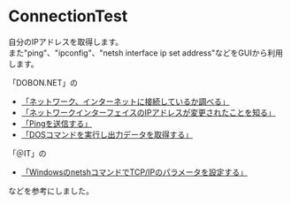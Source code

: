 # ConnectionTest

自分のIPアドレスを取得します。<br>
また"ping"、"ipconfig"、"netsh interface ip set address"などをGUIから利用します。

「DOBON.NET」の

* [「ネットワーク、インターネットに接続しているか調べる」](https://dobon.net/vb/dotnet/internet/detectinternetconnect.html)
* [「ネットワークインターフェイスのIPアドレスが変更されたことを知る」](https://dobon.net/vb/dotnet/internet/networkaddresschanged.html)
* [「Pingを送信する」](https://dobon.net/vb/dotnet/internet/ping.html)
* [「DOSコマンドを実行し出力データを取得する」](https://dobon.net/vb/dotnet/process/standardoutput.html)

「＠IT」の

* [「WindowsのnetshコマンドでTCP/IPのパラメータを設定する」](http://www.atmarkit.co.jp/ait/articles/1002/05/news097.html)

などを参考にしました。
